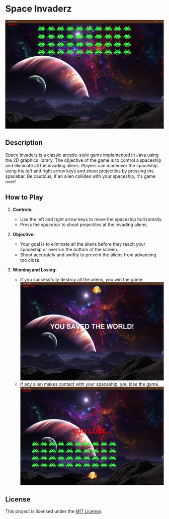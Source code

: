 # Space Invaderz

![Game Image](src/resources/images/game/Game.png)

## Description

Space Invaderz is a classic arcade-style game implemented in Java using the 2D graphics library. The objective of the game is to control a spaceship and eliminate all the invading aliens. Players can maneuver the spaceship using the left and right arrow keys and shoot projectiles by pressing the spacebar. Be cautious, if an alien collides with your spaceship, it's game over!

## How to Play

1. **Controls:**

   - Use the left and right arrow keys to move the spaceship horizontally.
   - Press the spacebar to shoot projectiles at the invading aliens.

2. **Objective:**

   - Your goal is to eliminate all the aliens before they reach your spaceship or overrun the bottom of the screen.
   - Shoot accurately and swiftly to prevent the aliens from advancing too close.

3. **Winning and Losing:**
   - If you successfully destroy all the aliens, you win the game.
     ![Victory Image](src/resources/images/game/GameWin.png)
   - If any alien makes contact with your spaceship, you lose the game.
     ![Loss Image](src/resources/images/game/GameLose.png)

## License

This project is licensed under the [MIT License](LICENSE).
